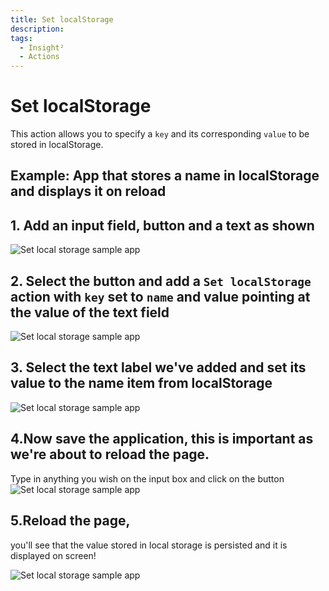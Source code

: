 ```yaml
---
title: Set localStorage
description:
tags:
  - Insight²
  - Actions
---
```


# Set localStorage

This action allows you to specify a `key` and its corresponding `value` to be stored in localStorage.

## Example: App that stores a name in localStorage and displays it on reload

## 1. Add an input field, button and a text as shown

![Set local storage sample app](/_images/insight2/sample-app-1.png)


## 2. Select the button and add a `Set localStorage` action with `key` set to `name` and value pointing at the value of the text field

![Set local storage sample app](/_images/insight2/sample-app-2.png)


## 3. Select the text label we've added and set its value to the name item from localStorage


![Set local storage sample app](/_images/insight2/sample-app-3.png)


## 4.Now save the application, this is important as we're about to reload the page.

Type in anything you wish on the input box and click on the button
![Set local storage sample app](/_images/insight2/sample-app-4.png)


## 5.Reload the page,

you'll see that the value stored in local storage is persisted and it is displayed on screen!

![Set local storage sample app](/_images/insight2/sample-app-5.png)

